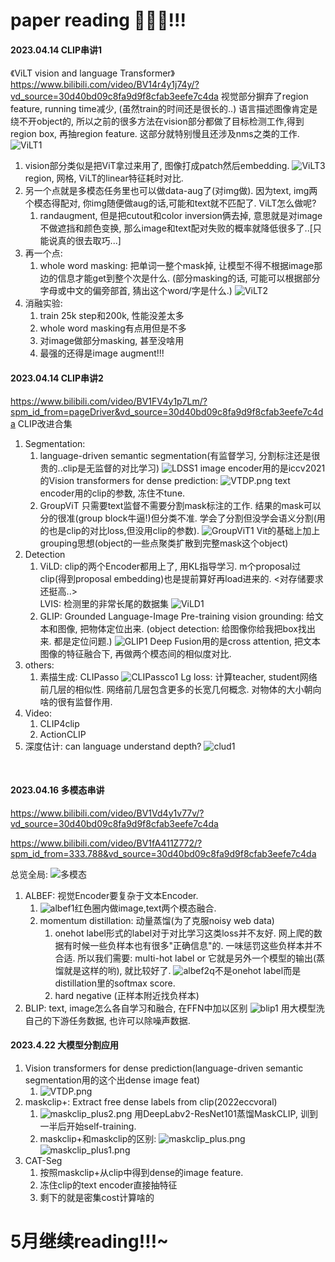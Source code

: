 # paper reading 💪🏻🔋!!!

#### 2023.04.14 CLIP串讲1
《ViLT vision and language Transformer》
https://www.bilibili.com/video/BV14r4y1j74y/?vd_source=30d40bd09c8fa9d9f8cfab3eefe7c4da
视觉部分摒弃了region feature, running time减少, (虽然train的时间还是很长的..)
语言描述图像肯定是绕不开object的, 所以之前的很多方法在vision部分都做了目标检测工作,得到region box, 再抽region feature. 这部分就特别慢且还涉及nms之类的工作. 
![ViLT1](./ViLT1.png)
1. vision部分类似是把ViT拿过来用了, 图像打成patch然后embedding. 
![ViLT3](./ViLT3.png)
    region, 网格, ViLT的linear特征耗时对比. 
2. 另一个点就是多模态任务里也可以做data-aug了(对img做). 因为text, img两个模态得配对, 你img随便做aug的话,可能和text就不匹配了. ViLT怎么做呢? 
    1. randaugment, 但是把cutout和color inversion俩去掉, 意思就是对image不做遮挡和颜色变换, 那么image和text配对失败的概率就降低很多了..[只能说真的很去取巧...]
3. 再一个点: 
    1. whole word masking: 把单词一整个mask掉, 让模型不得不根据image那边的信息才能get到整个次是什么. (部分masking的话, 可能可以根据部分字母或中文的偏旁部首, 猜出这个word/字是什么.)
    ![ViLT2](./ViLT2.png)
4. 消融实验:
    1. train 25k step和200k, 性能没差太多
    2. whole word masking有点用但是不多
    3. 对image做部分masking, 甚至没啥用
    4. 最强的还得是image augment!!!

#### 2023.04.14 CLIP串讲2
https://www.bilibili.com/video/BV1FV4y1p7Lm/?spm_id_from=pageDriver&vd_source=30d40bd09c8fa9d9f8cfab3eefe7c4da
CLIP改进合集
1. Segmentation: 
    1. language-driven semantic segmentation(有监督学习, 分割标注还是很贵的..clip是无监督的对比学习)
    ![LDSS1](./LDSS1.png)
        image encoder用的是iccv2021的Vision transformers for dense prediction:
        ![VTDP.png](./VTDP.png)
        text encoder用的clip的参数, 冻住不tune.
    2. GroupViT
    只需要text监督不需要分割mask标注的工作. 结果的mask可以分的很准(group block牛逼!)但分类不准. 学会了分割但没学会语义分割(用的也是clip的对比loss,但没用clip的参数).
    ![GroupViT1](./GroupViT1.png)
    Vit的基础上加上grouping思想(object的一些点聚类扩散到完整mask这个object)
2. Detection
    1. ViLD: clip的两个Encoder都用上了, 用KL指导学习. m个proposal过clip(得到proposal embedding)也是提前算好再load进来的. <对存储要求还挺高..>  
    LVIS: 检测里的非常长尾的数据集
    ![ViLD1](./ViLD1.png)
    2. GLIP: Grounded Language-Image Pre-training
    vision grounding: 给文本和图像, 把物体定位出来. (object detection: 给图像你给我把box找出来. 都是定位问题.)
    ![GLIP1](./GLIP1.png)
    Deep Fusion用的是cross attention, 把文本图像的特征融合下, 再做两个模态间的相似度对比.
3. others:
    1. 素描生成: CLIPasso
    ![CLIPassco1](./CLIPassco1.png)
    Lg loss: 计算teacher, student网络前几层的相似性. 网络前几层包含更多的长宽几何概念. 对物体的大小朝向啥的很有监督作用.
4. Video: 
    1. CLIP4clip
    2. ActionCLIP
5. 深度估计: 
    can language understand depth?
    ![clud1](./clud1.png)
<br/>

#### 2023.04.16  多模态串讲
https://www.bilibili.com/video/BV1Vd4y1v77v/?vd_source=30d40bd09c8fa9d9f8cfab3eefe7c4da

https://www.bilibili.com/video/BV1fA411Z772/?spm_id_from=333.788&vd_source=30d40bd09c8fa9d9f8cfab3eefe7c4da

总览全局: 
![多模态](./多模态.png)
1. ALBEF: 视觉Encoder要复杂于文本Encoder.
    1. ![albef1](./albef1.png)红色圈内做image,text两个模态融合.
    2. momentum distillation: 动量蒸馏(为了克服noisy web data)
        1. onehot label形式的label对于对比学习这类loss并不友好. 网上爬的数据有时候一些负样本也有很多"正确信息"的. 一味惩罚这些负样本并不合适. 所以我们需要: multi-hot label or 它就是另外一个模型的输出(蒸馏就是这样的哟), 就比较好了.
        ![albef2](./albef2.png)q不是onehot label而是distillation里的softmax score.
        2. hard negative (正样本附近找负样本)
2. BLIP: text, image怎么各自学习和融合, 在FFN中加以区别
![blip1](./blip1.png)
用大模型洗自己的下游任务数据, 也许可以除噪声数据.

#### 2023.4.22 大模型分割应用
1. Vision transformers for dense prediction(language-driven semantic segmentation用的这个出dense image feat)
    1. ![VTDP.png](./VTDP.png)
2. maskclip+: Extract free dense labels from clip(2022eccvoral)
    1. ![maskclip_plus2.png](./maskclip_plus2.png)   用DeepLabv2-ResNet101蒸馏MaskCLIP, 训到一半后开始self-training.
    2. maskclip+和maskclip的区别:
    ![maskclip_plus.png](./maskclip_plus.png)
    ![maskclip_plus1.png](./maskclip_plus1.png)
3. CAT-Seg
    1. 按照maskclip+从clip中得到dense的image feature.
    2. 冻住clip的text encoder直接抽特征
    3. 剩下的就是密集cost计算啥的

# 5月继续reading!!!~ 